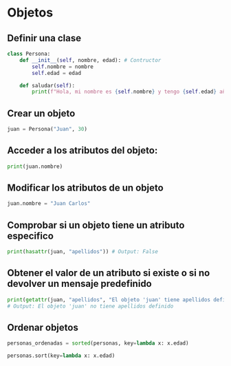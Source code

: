 # Objetos

## Definir una clase

```python
class Persona:
    def __init__(self, nombre, edad): # Contructor
        self.nombre = nombre
        self.edad = edad

    def saludar(self):
        print(f"Hola, mi nombre es {self.nombre} y tengo {self.edad} años.")
```

## Crear un objeto

```python
juan = Persona("Juan", 30)
```

## Acceder a los atributos del objeto:

```python
print(juan.nombre)
```

## Modificar los atributos de un objeto

```python
juan.nombre = "Juan Carlos"
```

## Comprobar si un objeto tiene un atributo especifico

```python
print(hasattr(juan, "apellidos")) # Output: False
```

## Obtener el valor de un atributo si existe o si no devolver un mensaje predefinido

```python
print(getattr(juan, "apellidos", "El objeto 'juan' tiene apellidos definidos"))
# Output: El objeto 'juan' no tiene apellidos definido
```

## Ordenar objetos

```python
personas_ordenadas = sorted(personas, key=lambda x: x.edad)

personas.sort(key=lambda x: x.edad)
```

